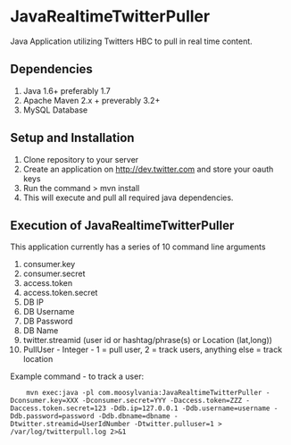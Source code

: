 JavaRealtimeTwitterPuller
=========================

Java Application utilizing Twitters HBC to pull in real time content.

## Dependencies
1. Java 1.6+ preferably 1.7
2. Apache Maven 2.x + preverably 3.2+
3. MySQL Database

## Setup and Installation
1. Clone repository to your server
2. Create an application on http://dev.twitter.com and store your oauth keys
3. Run the command >
        mvn install
4. This will execute and pull all required java dependencies.

## Execution of JavaRealtimeTwitterPuller

This application currently has a series of 10 command line arguments
1. consumer.key
2. consumer.secret
3. access.token
4. access.token.secret
5. DB IP
6. DB Username
7. DB Password
8. DB Name
9. twitter.streamid (user id or hashtag/phrase(s) or Location (lat,long))
10. PullUser - Integer - 1 = pull user, 2 = track users, anything else = track location

Example command - to track a user:

        mvn exec:java -pl com.moosylvania:JavaRealtimeTwitterPuller -Dconsumer.key=XXX -Dconsumer.secret=YYY -Daccess.token=ZZZ -Daccess.token.secret=123 -Ddb.ip=127.0.0.1 -Ddb.username=username -Ddb.password=password -Ddb.dbname=dbname -Dtwitter.streamid=UserIdNumber -Dtwitter.pulluser=1 > /var/log/twitterpull.log 2>&1
